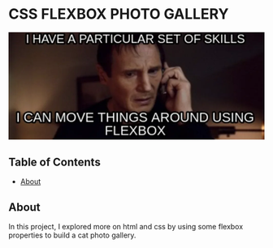 <h1>CSS FLEXBOX PHOTO GALLERY</h1>
<a href="https://github.com/Huclark/memes"><img src="https://github.com/Huclark/memes/blob/main/flexbox_meme.png?raw=true" alt="A meme on using flexbox" /></a>

## Table of Contents
- [About](#about)

## About
In this project, I explored more on html and css by using some flexbox properties to build a cat photo gallery.
